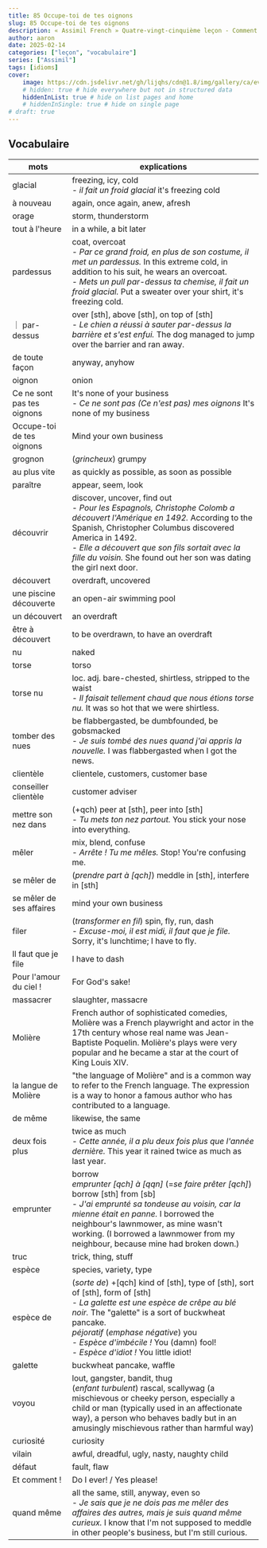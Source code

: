 ```yaml
---
title: 85 Occupe-toi de tes oignons
slug: 85 Occupe-toi de tes oignons
description: « Assimil French » Quatre-vingt-cinquième leçon - Comment ça, je massacre le français ?
author: aaron
date: 2025-02-14
categories: ["leçon", "vocabulaire"]
series: ["Assimil"]
tags: [idioms]
cover: 
    image: https://cdn.jsdelivr.net/gh/lijqhs/cdn@1.8/img/gallery/ca/evi-t-v5MS3GfsRC0-unsplash.jpg
    # hidden: true # hide everywhere but not in structured data
    hiddenInList: true # hide on list pages and home
    # hiddenInSingle: true # hide on single page
# draft: true
---
```




## Vocabulaire

| mots | explications |
| ---- | ---- | 
| glacial | freezing, icy, cold </br> - *il fait un froid glacial* it's freezing cold |
| à nouveau | again, once again, anew, afresh |
| orage | storm, thunderstorm | 
| tout à l'heure | in a while, a bit later |
| pardessus | coat, overcoat </br> - *Par ce grand froid, en plus de son costume, il met un pardessus.* In this extreme cold, in addition to his suit, he wears an overcoat. </br> - *Mets un pull par-dessus ta chemise, il fait un froid glacial.* Put a sweater over your shirt, it's freezing cold. | 
｜ par-dessus | over [sth], above [sth], on top of [sth] </br> - *Le chien a réussi à sauter par-dessus la barrière et s'est enfui.* The dog managed to jump over the barrier and ran away. |
| de toute façon | anyway, anyhow |
| oignon | onion |
| Ce ne sont pas tes oignons | It's none of your business </br> - *Ce ne sont pas (Ce n'est pas) mes oignons* It's none of my business |
| Occupe-toi de tes oignons | Mind your own business |
| grognon | (*grincheux*) grumpy |
| au plus vite | as quickly as possible, as soon as possible |
| paraître | appear, seem, look |
| découvrir | discover, uncover, find out </br> - *Pour les Espagnols, Christophe Colomb a découvert l'Amérique en 1492.* According to the Spanish, Christopher Columbus discovered America in 1492. </br> - *Elle a découvert que son fils sortait avec la fille du voisin.* She found out her son was dating the girl next door. |
| découvert | overdraft, uncovered |
| une piscine découverte | an open-air swimming pool |
| un découvert | an overdraft |
| être à découvert | to be overdrawn, to have an overdraft |
| nu | naked |
| torse | torso |
| torse nu | loc. adj. bare-chested, shirtless, stripped to the waist </br> - *Il faisait tellement chaud que nous étions torse nu.* It was so hot that we were shirtless. |
| tomber des nues | be flabbergasted, be dumbfounded, be gobsmacked </br> - *Je suis tombé des nues quand j'ai appris la nouvelle.* I was flabbergasted when I got the news. |
| clientèle | clientele, customers, customer base | 
| conseiller clientèle | customer adviser |
| mettre son nez dans | (+qch) peer at [sth], peer into [sth] </br> - *Tu mets ton nez partout.* You stick your nose into everything. |
| mêler | mix, blend, confuse </br> - *Arrête ! Tu me mêles.* Stop! You're confusing me. |
| se mêler de | (*prendre part à [qch]*) meddle in [sth], interfere in [sth] |
| se mêler de ses affaires | mind your own business |
| filer | (*transformer en fil*) spin, fly, run, dash </br> - *Excuse-moi, il est midi, il faut que je file.* Sorry, it's lunchtime; I have to fly. |
| Il faut que je file | I have to dash |
| Pour l'amour du ciel ! | For God's sake! |
| massacrer | slaughter, massacre |
| Molière | French author of sophisticated comedies, Molière was a French playwright and actor in the 17th century whose real name was Jean-Baptiste Poquelin. Molière's plays were very popular and he became a star at the court of King Louis XIV. | 
| la langue de Molière | "the language of Molière" and is a common way to refer to the French language. The expression is a way to honor a famous author who has contributed to a language. |
| de même | likewise, the same |
| deux fois plus | twice as much </br> - *Cette année, il a plu deux fois plus que l'année dernière.* This year it rained twice as much as last year. |
| emprunter | borrow </br> *emprunter [qch] à [qqn]* (=*se faire prêter [qch]*) borrow [sth] from [sb] </br> - *J'ai emprunté sa tondeuse au voisin, car la mienne était en panne.* I borrowed the neighbour's lawnmower, as mine wasn't working. (I borrowed a lawnmower from my neighbour, because mine had broken down.) |
| truc | trick, thing, stuff |
| espèce | species, variety, type |
| espèce de | (*sorte de*) +[qch] kind of [sth], type of [sth], sort of [sth], form of [sth] </br> - *La galette est une espèce de crêpe au blé noir.* The "galette" is a sort of buckwheat pancake. </br> *péjoratif* (*emphase négative*) you </br> - *Espèce d'imbécile !* You (damn) fool! </br> - *Espèce d'idiot !* You little idiot! |
| galette | buckwheat pancake, waffle |
| voyou | lout, gangster, bandit, thug </br> (*enfant turbulent*) rascal, scallywag (a mischievous or cheeky person, especially a child or man (typically used in an affectionate way), a person who behaves badly but in an amusingly mischievous rather than harmful way) |
| curiosité | curiosity |
| vilain | awful, dreadful, ugly, nasty, naughty child |
| défaut | fault, flaw |
| Et comment ! | Do I ever! / Yes please! |
| quand même | all the same, still, anyway, even so </br> - *Je sais que je ne dois pas me mêler des affaires des autres, mais je suis quand même curieux.* I know that I'm not supposed to meddle in other people's business, but I'm still curious. |